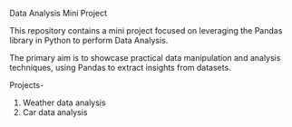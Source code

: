 Data Analysis Mini Project	

This repository contains a mini project focused on leveraging the Pandas library in Python to perform Data Analysis. 

The primary aim is to showcase practical data manipulation and analysis techniques, using Pandas to extract insights from datasets.

Projects-
1. Weather data analysis
2. Car data analysis
